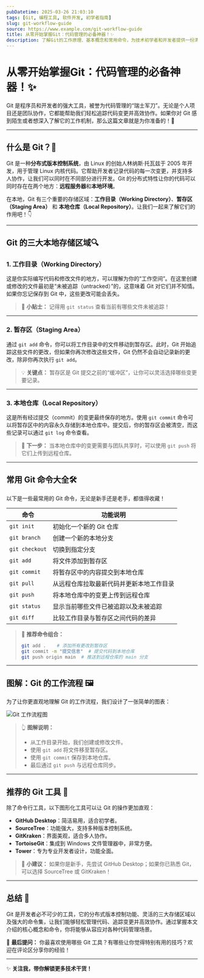 ```yaml
---
pubDatetime: 2025-03-26 21:03:10
tags: [Git, 编程工具, 软件开发, 初学者指南]
slug: git-workflow-guide
source: https://www.example.com/git-workflow-guide
title: 从零开始掌握Git：代码管理的必备神器！✨
description: 了解Git的工作原理、基本概念和常用命令，为技术初学者和开发者提供一份清晰翔实的指南，帮助您轻松入门分布式版本控制工具。
---
```


# 从零开始掌握Git：代码管理的必备神器！✨

Git 是程序员和开发者的强大工具，被誉为代码管理的“瑞士军刀”。无论是个人项目还是团队协作，它都能帮助我们轻松追踪代码变更并高效协作。如果你对 Git 感到陌生或者想深入了解它的工作机制，那么这篇文章就是为你准备的！🎉

---

## 什么是 Git？🤔

Git 是一种**分布式版本控制系统**，由 Linux 的创始人林纳斯·托瓦兹于 2005 年开发，用于管理 Linux 内核代码。它帮助开发者记录代码的每一次变更，并支持多人协作，让我们可以同时在不同部分进行开发。Git 的分布式特性让你的代码可以同时存在在两个地方：**远程服务器**和**本地环境**。

在本地，Git 有三个重要的存储区域：**工作目录（Working Directory）**、**暂存区（Staging Area）** 和 **本地仓库（Local Repository）**。让我们一起来了解它们的作用吧！👇

---

## Git 的三大本地存储区域🔍

### 1. **工作目录（Working Directory）**

这是你实际编写代码和修改文件的地方，可以理解为你的“工作空间”。在这里创建或修改的文件最初是“未被追踪（untracked）”的，这意味着 Git 对它们并不知情。如果你忘记保存到 Git 中，这些更改可能会丢失。

> 📝 **小贴士：** 记得用 `git status` 查看当前有哪些文件未被追踪！

---

### 2. **暂存区（Staging Area）**

通过 `git add` 命令，你可以将工作目录中的文件移动到暂存区。此时，Git 开始追踪这些文件的更改，但如果你再次修改这些文件，Git 仍然不会自动记录新的更改，除非你再次执行 `git add`。

> 💡 **关键点：** 暂存区是 Git 提交之前的“缓冲区”，让你可以灵活选择哪些变更要记录。

---

### 3. **本地仓库（Local Repository）**

这是所有经过提交（commit）的变更最终保存的地方。使用 `git commit` 命令可以将暂存区中的内容永久存储到本地仓库中。提交后，你的暂存区会被清空，而这些记录可以通过 `git log` 命令查看。

> 🚀 **下一步：** 当本地仓库中的变更需要与团队共享时，可以使用 `git push` 将它们上传到远程仓库。

---

## 常用 Git 命令大全🛠️

以下是一些最常用的 Git 命令，无论是新手还是老手，都值得收藏！

| 命令           | 功能说明                                 |
| -------------- | ---------------------------------------- |
| `git init`     | 初始化一个新的 Git 仓库                  |
| `git branch`   | 创建一个新的本地分支                     |
| `git checkout` | 切换到指定分支                           |
| `git add`      | 将文件添加到暂存区                       |
| `git commit`   | 将暂存区中的内容提交到本地仓库           |
| `git pull`     | 从远程仓库拉取最新代码并更新本地工作目录 |
| `git push`     | 将本地仓库中的变更上传到远程仓库         |
| `git status`   | 显示当前哪些文件已被追踪以及未被追踪     |
| `git diff`     | 比较工作目录与暂存区之间代码的差异       |

> 🌟 **推荐命令组合：**
>
> ```bash
> git add .    # 添加所有更改到暂存区
> git commit -m "提交信息"  # 提交代码到本地仓库
> git push origin main  # 推送到远程仓库的 main 分支
> ```

---

## 图解：Git 的工作流程 🖼️

为了让你更直观地理解 Git 的工作流程，我们设计了一张简单的图表：

![Git 工作流程图](https://upload.wikimedia.org/wikipedia/commons/e/e4/Git_%28software%29_flow_chart.svg)

> 👆 **图解说明：**
>
> - 从工作目录开始，我们创建或修改文件。
> - 使用 `git add` 将文件移至暂存区。
> - 使用 `git commit` 保存到本地仓库。
> - 最后通过 `git push` 与远程仓库同步。

---

## 推荐的 Git 工具 🔧

除了命令行工具，以下图形化工具可以让 Git 的操作更加直观：

- **GitHub Desktop**：简洁易用，适合初学者。
- **SourceTree**：功能强大，支持多种版本控制系统。
- **GitKraken**：界面美观，适合多人协作。
- **TortoiseGit**：集成到 Windows 文件管理器中，非常方便。
- **Tower**：专为专业开发者设计，功能全面。

> 🎨 **小建议：** 如果你是新手，先尝试 GitHub Desktop；如果你已熟悉 Git，可以选择 SourceTree 或 GitKraken！

---

## 总结 📖

Git 是开发者必不可少的工具，它的分布式版本控制功能、灵活的三大存储区域以及强大的命令集，让我们能够轻松管理代码、追踪变更并高效协作。通过掌握本文介绍的核心概念和命令，你将能够从容应对各种代码管理场景。

💬 **最后提问：**
你最喜欢使用哪些 Git 工具？有哪些让你觉得特别有用的技巧？欢迎在评论区分享你的经验！

---

✨ **关注我，带你解锁更多技术干货！**
